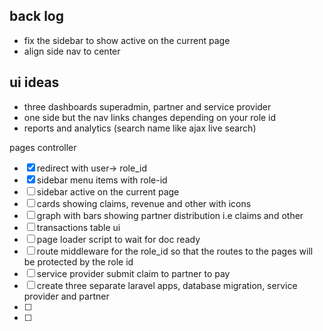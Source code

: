## back log
 - fix the sidebar to show active on the current page
 - align side nav to center

## ui ideas
 - three dashboards superadmin, partner and service provider
 - one side but the nav links changes depending on your role id
 - reports and analytics (search name like ajax live search)

pages controller
- [x] redirect with user-> role_id
- [x] sidebar menu items with role-id
- [ ] sidebar active on the current page
- [ ] cards showing claims, revenue and other with icons
- [ ] graph with bars showing partner distribution i.e claims and other
- [ ] transactions table ui
- [ ] page loader script to wait for doc ready
- [ ] route middleware for the role_id so that the routes to the pages will be protected by the role id
- [ ] service provider submit claim to partner to pay
- [ ] create three separate laravel apps, database migration, service provider and partner
- [ ] 
- [ ] 
